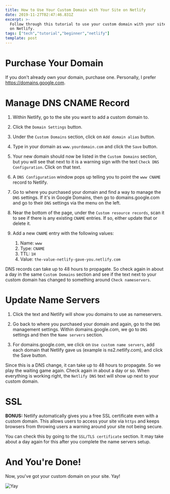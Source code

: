 ```yaml
---
title: How to Use Your Custom Domain with Your Site on Netlify
date: 2019-11-27T02:47:46.831Z
excerpt: >-
  Follow through this tutorial to use your custom domain with your site hosted
  on Netlify.
tags: ["tech","tutorial","beginner","netlify"]
template: post
---
```

# Purchase Your Domain
If you don't already own your domain, purchase one. Personally, I prefer https://domains.google.com.

# Manage DNS CNAME Record
1. Within Netlify, go to the site you want to add a custom domain to.

1. Click the `Domain Settings` button.

1. Under the `Custom Domains` section, click on `Add domain alias` button.

1. Type in your domain as `www.yourdomain.com` and click the `Save` button.

1. Your new domain should now be listed in the `Custom Domains` section, but you will see that next to it is a warning sign with the text `Check DNS Configuration`. Click on that text.

1. A `DNS Configuration` window pops up telling you to point the `www CNAME` record to Netlify. 

1. Go to where you purchased your domain and find a way to manage the `DNS` settings. If it's in Google Domains, then go to domains.google.com and go to their `DNS` settings via the menu on the left.

1. Near the bottom of the page, under the `Custom resource records`, scan it to see if there is any existing `CNAME` entries. If so, either update that or delete it.

1. Add a new `CNAME` entry with the following values:
   1. Name: `www`
   1. Type: `CNAME`
   1. TTL: `1H`
   1. Value: `the-value-netlify-gave-you.netlify.com`

DNS records can take up to 48 hours to propagate. So check again in about a day in the same `Custom Domains` section and see if the text next to your custom domain has changed to something around `Check nameservers`.

# Update Name Servers
1. Click the text and Netlify will show you domains to use as nameservers.

1. Go back to where you purchased your domain and again, go to the `DNS` management settings. Within domains.google.com, we go to `DNS` settings and then the `Name servers` section.

1. For domains.google.com, we click on `Use custom name servers`, add each domain that Netlify gave us (example is ns2.netlify.com), and click the Save button.

Since this is a DNS change, it can take up to 48 hours to propagate. So we play the waiting game again. Check again in about a day or so. When everything is working right, the `Netlify DNS` text will show up next to your custom domain.

# SSL
**BONUS:** Netlify automatically gives you a free SSL certificate even with a custom domain. This allows users to access your site via `https` and keeps browsers from throwing users a warning around your site not being secure. 

You can check this by going to the `SSL/TLS certificate` section. It may take about a day again for this after you complete the name servers setup.

# And You're Done!

Now, you've got your custom domain on your site. Yay!

![Yay](https://media.giphy.com/media/11sBLVxNs7v6WA/giphy.gif)
